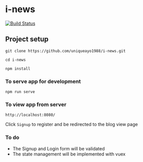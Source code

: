 # i-news

[![Build Status](https://travis-ci.org/uniqueayo1988/i-news.svg?branch=master)](https://travis-ci.org/uniqueayo1988/i-news)

## Project setup
```
git clone https://github.com/uniqueayo1988/i-news.git
```
```
cd i-news
```
```
npm install
```

### To serve app for development
```
npm run serve
```

### To view app from server
```
http://localhost:8080/
```
Click `Signup` to register and be redirected to the blog view page

### To do
- The Signup and Login form will be validated
- The state management will be implemented with vuex
